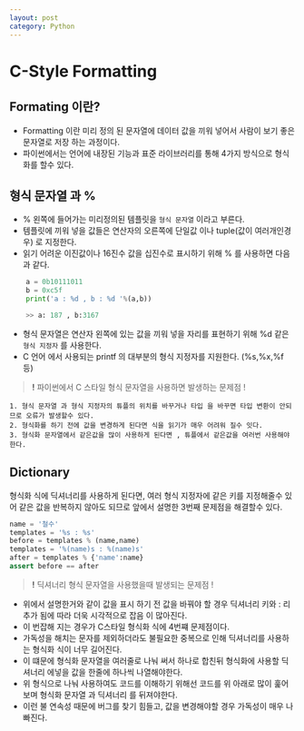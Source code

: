 ```yaml
---
layout: post
category: Python
---
```

# C-Style Formatting

## Formating 이란?
- Formatting 이란 미리 정의 된 문자열에 데이터 값을 끼워 넣어서 사람이 보기 좋은 문자열로 저장 하는 과정이다. 
- 파이썬에서는 언어에 내장된 기능과 표준 라이브러리를 통해 4가지 방식으로 형식화를 할수 있다.

## 형식 문자열 과 %
- % 왼쪽에 들어가는 미리정의된 템플릿을 `형식 문자열` 이라고 부른다.
- 템플릿에 끼워 넣을 값들은 연산자의 오른쪽에 단일값 이나 tuple(값이 여러개인경우) 로 지정한다.
- 읽기 어려운 이진값이나 16진수 값을 십진수로 표시하기 위해 % 를 사용하면 다음과 같다.
```python 
    a = 0b10111011
    b = 0xc5f
    print('a : %d , b : %d '%(a,b))

    >> a: 187 , b:3167
```
- 형식 문자열은 연산자 왼쪽에 있는 값을 끼워 넣을 자리를 표현하기 위해 %d 같은 `형식 지정자` 를 사용한다.
- C 언어 에서 사용되는 printf 의 대부분의 형식 지정자를 지원한다. (%s,%x,%f 등)
> **!** 파이썬에서 C 스타일 형식 문자열을 사용하면 발생하는 문제점 !
```
1. 형식 문자열 과 형식 지정자의 튜플의 위치를 바꾸거나 타입 을 바꾸면 타입 변환이 안되므로 오류가 발생할수 있다.
2. 형식화를 하기 전에 값을 변경하게 된다면 식을 읽기가 매우 어려워 질수 잇다.
3. 형식화 문자열에서 같은값을 많이 사용하게 된다면 , 튜플에서 같은값을 여러번 사용해야한다.
```

## Dictionary
형식화 식에 딕셔너리를 사용하게 된다면, 여러 형식 지정자에 같은 키를 지정해줄수 있어 같은 값을 반복하지 않아도 되므로 앞에서 설명한 3번째 문제점을 해결할수 있다.
```python
name = '철수'
templates = '%s : %s'
before = templates % (name,name)
templates = '%(name)s : %(name)s'
after = templates % {'name':name}
assert before == after
```
> **!** 딕셔너리 형식 문자열을 사용했을때 발생되는 문제점 !
- 위에서 설명한거와 같이 값을 표시 하기 전 값을 바꿔야 할 경우 딕셔너리 키와 : 리 추가 됨에 따라 더욱 시각적으로 잡음 이 많아진다.
- 이 번잡해 지는 경우가 C스타일 형식화 식에 4번쨰 문제점이다.
- 가독성을 해치는 문자를 제외하더라도 불필요한 중복으로 인해 딕셔너리를 사용하는 형식화 식이 너무 길어진다.
- 이 떄문에 형식화 문자열을 여러줄로 나눠 써서 하나로 합친뒤 형식화에 사용할 딕셔너리 에넣을 값을 한줄에 하나씩 나열해야한다.
- 위 형식으로 나눠 사용하여도 코드를 이해하기 위해선 코드를 위 아래로 많이 훑어 보며 형식화 문자열 과 딕셔너리 를 뒤져야한다.
- 이런 불 연속성 때문에 버그를 찾기 힘들고, 값을 변경해야할 경우 가독성이 매우 나빠진다.


